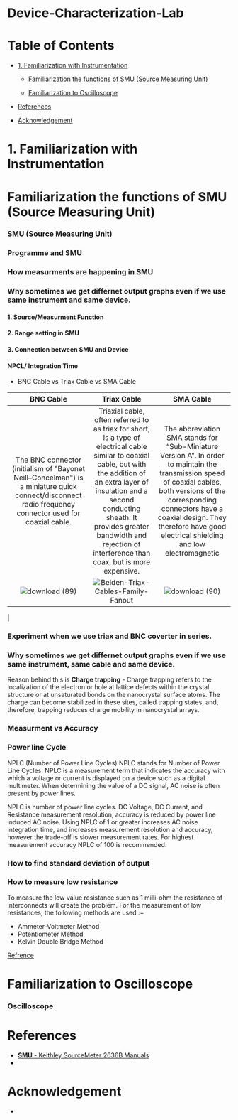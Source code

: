 # Device-Characterization-Lab

# Table of Contents
<div class="toc">
  <ul>
    <li><a href="#header-1">1. Familiarization with Instrumentation</a></li>
	<ul>
        <li><a href="#header-1_1">Familiarization the functions of SMU (Source Measuring Unit)</a></li>
      </ul>
      <ul>
        <li><a href="#header-1_2">Familiarization to Oscilloscope</a></li>
      </ul>
	  </ul>
</div>
<div class="toc">
  <ul>
    <li><a href="#header-6">References</a></li>
  </ul>
</div>

<div class="toc">
  <ul>
    <li><a href="#header-7">Acknowledgement</a></li>
  </ul>
</div>

# <h1 id="header-1">1. Familiarization with Instrumentation</h1> 
## <h1 id="header-1_1">Familiarization the functions of SMU (Source Measuring Unit)</h1> 
### SMU (Source Measuring Unit)

### Programme and SMU

### How measurments are happening in  SMU

### Why sometimes we get differnet output graphs even if we use same instrument and same device.
#### 1. Source/Measurment Function 
#### 2. Range setting in SMU
#### 3. Connection between SMU and Device
#### NPCL/ Integration Time 
- BNC Cable vs Triax Cable vs SMA Cable 

| BNC Cable | Triax Cable | SMA Cable |
|:----------:|:-------------------:|:---------------------:|
| The BNC connector (initialism of "Bayonet Neill–Concelman") is a miniature quick connect/disconnect radio frequency connector used for coaxial cable. | Triaxial cable, often referred to as triax for short, is a type of electrical cable similar to coaxial cable, but with the addition of an extra layer of insulation and a second conducting sheath. It provides greater bandwidth and rejection of interference than coax, but is more expensive. | The abbreviation SMA stands for “Sub-Miniature Version A”. In order to maintain the transmission speed of coaxial cables, both versions of the corresponding connectors have a coaxial design. They therefore have good electrical shielding and low electromagnetic |
|![download (89)](https://user-images.githubusercontent.com/120498080/210628269-9c35f866-2aaf-4dc9-9df3-059afdc9676e.jpeg)|![Belden-Triax-Cables-Family-Fanout](https://user-images.githubusercontent.com/120498080/210628528-e8cf3cb5-8a50-48e1-bc87-28370a057a6b.jpg)|![download (90)](https://user-images.githubusercontent.com/120498080/210628760-f5d77605-e7d7-4be8-bcf5-56107b89d6d6.jpeg)
|


### Experiment when we use triax and BNC coverter in series.


### Why sometimes we get differnet output graphs even if we use same instrument, same cable and same device.
Reason behind this is **Charge trapping** - Charge trapping refers to the localization of the electron or hole at lattice defects within the crystal structure or at unsaturated bonds on the nanocrystal surface atoms. The charge can become stabilized in these sites, called trapping states, and, therefore, trapping reduces charge mobility in nanocrystal arrays.



 
### Measurment vs Accuracy
### Power line Cycle
NPLC (Number of Power Line Cycles) NPLC stands for Number of Power Line Cycles. NPLC is a measurement term that indicates the accuracy with which a voltage or current is displayed on a device such as a digital multimeter. When determining the value of a DC signal, AC noise is often present by power lines.

NPLC is number of power line cycles.  DC Voltage, DC Current, and Resistance measurement resolution, accuracy is reduced by power line induced AC noise.  Using NPLC of 1 or greater increases AC noise integration time, and increases measurement resolution and accuracy, however the trade-off is slower measurement rates.  For highest measurement accuracy NPLC of 100 is recommended.
### How to find standard deviation of output

### How to measure low resistance 
To measure the low value resistance such as 1 milli-ohm the resistance of interconnects will create the problem.
For the measurement of low resistances, the following methods are used :−

- Ammeter-Voltmeter Method
- Potentiometer Method
- Kelvin Double Bridge Method

[Refrence](https://www.tutorialspoint.com/how-to-measure-low-resistances-resistance-measurement-methods)





## <h1 id="header-1_2">Familiarization to Oscilloscope</h1> 
### Oscilloscope






# <h1 id="header-6">References</h1>
- [**SMU** - Keithley SourceMeter 2636B Manuals](https://www.manualslib.com/products/Keithley-Sourcemeter-2636b-8711107.html)
- 
# <h1 id="header-7">Acknowledgement</h1>
- [](https://www.iith.ac.in/ee/naresh/)
